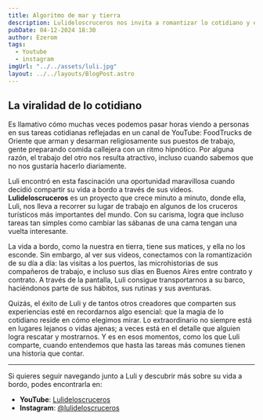 ```yaml
---
title: Algoritmo de mar y tierra
description: Lulideloscruceros nos invita a romantizar lo cotidiano y encontrar lo extraordinario en cada detalle.
pubDate: 04-12-2024 18:30
author: Ezerom
tags:
  - Youtube
  - instagram
imgUrl: "../../assets/luli.jpg"
layout: ../../layouts/BlogPost.astro
---
```


## La viralidad de lo cotidiano

Es llamativo cómo muchas veces podemos pasar horas viendo a personas en sus tareas cotidianas reflejadas en un canal de YouTube: FoodTrucks de Oriente que arman y desarman religiosamente sus puestos de trabajo, gente preparando comida callejera con un ritmo hipnótico. Por alguna razón, el trabajo del otro nos resulta atractivo, incluso cuando sabemos que no nos gustaría hacerlo diariamente.

Luli encontró en esta fascinación una oportunidad maravillosa cuando decidió compartir su vida a bordo a través de sus videos. **Lulideloscruceros** es un proyecto que crece minuto a minuto, donde ella, Luli, nos lleva a recorrer su lugar de trabajo en algunos de los cruceros turísticos más importantes del mundo. Con su carisma, logra que incluso tareas tan simples como cambiar las sábanas de una cama tengan una vuelta interesante.

La vida a bordo, como la nuestra en tierra, tiene sus matices, y ella no los esconde. Sin embargo, al ver sus videos, conectamos con la romantización de su día a día: las visitas a los puertos, las microhistorias de sus compañeros de trabajo, e incluso sus días en Buenos Aires entre contrato y contrato. A través de la pantalla, Luli consigue transportarnos a su barco, haciéndonos parte de sus hábitos, sus rutinas y sus aventuras.

Quizás, el éxito de Luli y de tantos otros creadores que comparten sus experiencias esté en recordarnos algo esencial: que la magia de lo cotidiano reside en cómo elegimos mirar. Lo extraordinario no siempre está en lugares lejanos o vidas ajenas; a veces está en el detalle que alguien logra rescatar y mostrarnos. Y es en esos momentos, como los que Luli comparte, cuando entendemos que hasta las tareas más comunes tienen una historia que contar.

---

Si quieres seguir navegando junto a Luli y descubrir más sobre su vida a bordo, podes encontrarla en:

- **YouTube**: [Lulideloscruceros](https://www.youtube.com/lulideloscruceros)
- **Instagram**: [@lulideloscruceros](https://www.instagram.com/lulideloscruceros)
